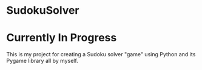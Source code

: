 # SudokuSolver

# Currently In Progress

This is my project for creating a Sudoku solver "game" using Python and its Pygame library all by myself.
